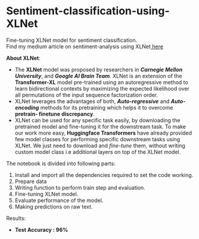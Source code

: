 # Sentiment-classification-using-XLNet
Fine-tuning XLNet model for sentiment classification.                              
Find my medium article on sentiment-analysis using XLNet<a href = "https://medium.com/swlh/using-xlnet-for-sentiment-classification-cfa948e65e85"> here</a>

<b>About XLNet</b>:
<ul>
  <li>The <b>XLNet</b> model was proposed by researchers in <b><i>Carnegie Mellon University</i></b>, and <b><i>Google AI Brain Team</i></b>. XLNet is an extension of the          <b>Transformer-XL</b> model pre-trained using an autoregressive method to learn bidirectional contexts by maximizing the expected likelihood over all permutations of the input     sequence factorization order.</li>
  <li>XLNet leverages the advantages of both, <b><i>Auto-regressive</i></b> and <b><i>Auto-encoding</i></b> methods for its pretraining which helps it to overcome <b>pretrain-       finetune discrepancy</b>.</li>
  <li>XLNet can be used for any specific task easily, by downloading the pretrained model and fine-tuning it for the downstream task. To make our work more easy, <b>Huggingface     Transformers</b> have already provided few model classes for performing specific downstream tasks using XLNet. We just need to download and <i>fine-tune</i> them, without         writing custom model class i.e additional layers on top of the XLNet model.</li>
</ul>

The notebook is divided into following parts:
<ol>
  <li>Install and import all the dependencies required to set the code working.</li>
  <li>Prepare data</li>
  <li>Writing function to perform train step and evaluation.</li>
  <li>Fine-tuning XLNet model.</li>
  <li>Evaluate performance of the model.</li>
  <li>Making predictions on raw text.</li>
</ol>

Results:
<ul>
  <li><b> Test Accuracy : 96% </b></li>
</ul>
